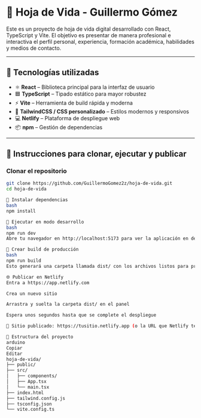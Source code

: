 # 📄 Hoja de Vida - Guillermo Gómez

Este es un proyecto de hoja de vida digital desarrollado con React, TypeScript y Vite. El objetivo es presentar de manera profesional e interactiva el perfil personal, experiencia, formación académica, habilidades y medios de contacto.

---

## 🚀 Tecnologías utilizadas

- ⚛️ **React** – Biblioteca principal para la interfaz de usuario
- 🟦 **TypeScript** – Tipado estático para mayor robustez
- ⚡ **Vite** – Herramienta de build rápida y moderna
- 🎨 **TailwindCSS / CSS personalizado** – Estilos modernos y responsivos
- 💻 **Netlify** – Plataforma de despliegue web
- 📦 **npm** – Gestión de dependencias

---

## 🚀 Instrucciones para clonar, ejecutar y publicar

### Clonar el repositorio

```bash
git clone https://github.com/GuillermoGomez2z/hoja-de-vida.git
cd hoja-de-vida

🔹 Instalar dependencias
bash
npm install

🔹 Ejecutar en modo desarrollo
bash
npm run dev
Abre tu navegador en http://localhost:5173 para ver la aplicación en desarrollo.

🔹 Crear build de producción
bash
npm run build
Esto generará una carpeta llamada dist/ con los archivos listos para producción.

🌐 Publicar en Netlify
Entra a https://app.netlify.com

Crea un nuevo sitio

Arrastra y suelta la carpeta dist/ en el panel

Espera unos segundos hasta que se complete el despliegue

🔗 Sitio publicado: https://tusitio.netlify.app (o la URL que Netlify te genere)

📁 Estructura del proyecto
arduino
Copiar
Editar
hoja-de-vida/
├── public/
├── src/
│   ├── components/
│   ├── App.tsx
│   └── main.tsx
├── index.html
├── tailwind.config.js
├── tsconfig.json
└── vite.config.ts

